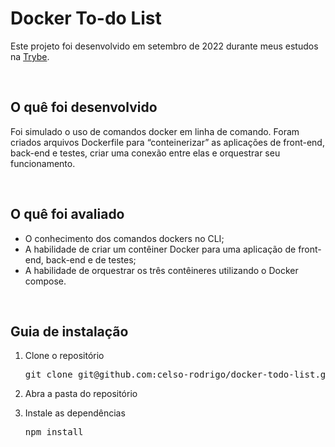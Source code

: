 <h1>Docker To-do List</h1>
<p>Este projeto foi desenvolvido em setembro de 2022 durante meus estudos na <a href="https://www.betrybe.com/">Trybe</a>.</p>

<br/>

<h2>O quê foi desenvolvido</h2>
<p>Foi simulado o uso de comandos docker em linha de comando. Foram criados arquivos Dockerfile para “conteinerizar” as aplicações de front-end, back-end e testes, criar uma conexão entre elas e orquestrar seu funcionamento.</p>
<br/>
  
<h2>O quê foi avaliado</h2>
<ul>
  <li>O conhecimento dos comandos dockers no CLI;</li>
  <li>A habilidade de criar um contêiner Docker para uma aplicação de front-end, back-end e de testes;</li>
  <li>A habilidade de orquestrar os três contêineres utilizando o Docker compose.</li>
</ul>

<br/>

<h2>Guia de instalação</h2> 
<ol>
  <li>
    <p>Clone o repositório</p>
    <pre>git clone git@github.com:celso-rodrigo/docker-todo-list.git</pre>
  </li>
  <li>
    <p>Abra a pasta do repositório</p>
  </li>
  <li>
    <p>Instale as dependências</p>
    <pre>npm install</pre>
  </li>
</ol>
